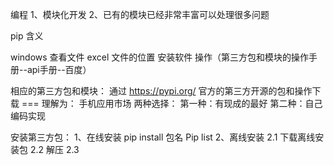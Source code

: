 
编程
1、模块化开发
2、已有的模块已经非常丰富可以处理很多问题

pip 含义

windows 查看文件 excel
文件的位置   安装软件  操作（第三方包和模块的操作手册--api手册--百度）

相应的第三方包和模块： 通过 https://pypi.org/  官方的第三方开源的包和操作下载
=== 理解为： 手机应用市场
两种选择：
    第一种：有现成的最好
    第二种：自己编码实现

安装第三方包：
    1、在线安装
        pip install 包名
        Pip list
    2、离线安装
      2.1  下载离线安装包 
      2.2  解压
      2.3  
